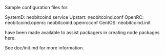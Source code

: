 Sample configuration files for:

SystemD: neobitcoind.service
Upstart: neobitcoind.conf
OpenRC:  neobitcoind.openrc
         neobitcoind.openrcconf
CentOS:  neobitcoind.init

have been made available to assist packagers in creating node packages here.

See doc/init.md for more information.
